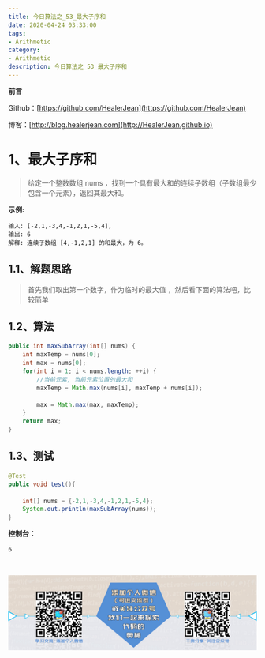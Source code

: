```yaml
---
title: 今日算法之_53_最大子序和
date: 2020-04-24 03:33:00
tags: 
- Arithmetic
category: 
- Arithmetic
description: 今日算法之_53_最大子序和
---
```


**前言**     

 Github：[https://github.com/HealerJean](https://github.com/HealerJean)         

 博客：[http://blog.healerjean.com](http://HealerJean.github.io)          



# 1、最大子序和
> 给定一个整数数组 nums ，找到一个具有最大和的连续子数组（子数组最少包含一个元素），返回其最大和。
>
> 

**示例:**

```
输入: [-2,1,-3,4,-1,2,1,-5,4],
输出: 6
解释: 连续子数组 [4,-1,2,1] 的和最大，为 6。
```



## 1.1、解题思路 

> 首先我们取出第一个数字，作为临时的最大值  ，然后看下面的算法吧，比较简单



## 1.2、算法

```java
public int maxSubArray(int[] nums) {
    int maxTemp = nums[0];
    int max = nums[0];
    for(int i = 1; i < nums.length; ++i) {
        //当前元素, 当前元素位置的最大和
        maxTemp = Math.max(nums[i], maxTemp + nums[i]);

        max = Math.max(max, maxTemp);
    }
    return max;
}
```




## 1.3、测试 

```java
@Test
public void test(){

    int[] nums = {-2,1,-3,4,-1,2,1,-5,4};
    System.out.println(maxSubArray(nums));
}
```



**控制台：**

```
6
```



​          

![ContactAuthor](https://raw.githubusercontent.com/HealerJean/HealerJean.github.io/master/assets/img/artical_bottom.jpg)



<link rel="stylesheet" href="https://unpkg.com/gitalk/dist/gitalk.css">

<script src="https://unpkg.com/gitalk@latest/dist/gitalk.min.js"></script> 
<div id="gitalk-container"></div>    
 <script type="text/javascript">
    var gitalk = new Gitalk({
		clientID: `1d164cd85549874d0e3a`,
		clientSecret: `527c3d223d1e6608953e835b547061037d140355`,
		repo: `HealerJean.github.io`,
		owner: 'HealerJean',
		admin: ['HealerJean'],
		id: 'AAAAAAAAAAAAAAA',
    });
    gitalk.render('gitalk-container');
</script> 
